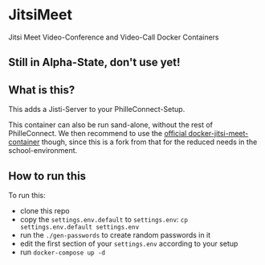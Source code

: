 # JitsiMeet
Jitsi Meet Video-Conference and Video-Call Docker Containers

## Still in Alpha-State, don't use yet!

## What is this?

This adds a Jisti-Server to your PhilleConnect-Setup.

This container can also be run sand-alone, without the rest of PhilleConnect. We then recommend to use the [official docker-jitsi-meet-container](https://github.com/jitsi/docker-jitsi-meet) though, since this is a fork from that for the reduced needs in the school-environment.

## How to run this

To run this:

- clone this repo
- copy the `settings.env.default` to `settings.env`: `cp settings.env.default settings.env`
- run the `./gen-passwords` to create random passwords in it
- edit the first section of your `settings.env` according to your setup
- run `docker-compose up -d`

